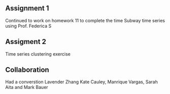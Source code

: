 ## Assignment 1
Continued to work on homework 11 to complete the time Subway time series using Prof. Federica S


## Assigment 2 
Time series clustering exercise

## Collaboration
Had a converstion Lavender Zhang Kate Cauley, Manrique Vargas, Sarah Aita and Mark Bauer
